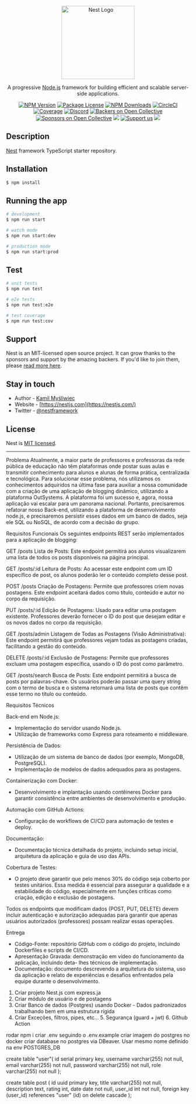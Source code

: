 <p align="center">
  <a href="http://nestjs.com/" target="blank"><img src="https://nestjs.com/img/logo-small.svg" width="200" alt="Nest Logo" /></a>
</p>

[circleci-image]: https://img.shields.io/circleci/build/github/nestjs/nest/master?token=abc123def456
[circleci-url]: https://circleci.com/gh/nestjs/nest

  <p align="center">A progressive <a href="http://nodejs.org" target="_blank">Node.js</a> framework for building efficient and scalable server-side applications.</p>
    <p align="center">
<a href="https://www.npmjs.com/~nestjscore" target="_blank"><img src="https://img.shields.io/npm/v/@nestjs/core.svg" alt="NPM Version" /></a>
<a href="https://www.npmjs.com/~nestjscore" target="_blank"><img src="https://img.shields.io/npm/l/@nestjs/core.svg" alt="Package License" /></a>
<a href="https://www.npmjs.com/~nestjscore" target="_blank"><img src="https://img.shields.io/npm/dm/@nestjs/common.svg" alt="NPM Downloads" /></a>
<a href="https://circleci.com/gh/nestjs/nest" target="_blank"><img src="https://img.shields.io/circleci/build/github/nestjs/nest/master" alt="CircleCI" /></a>
<a href="https://coveralls.io/github/nestjs/nest?branch=master" target="_blank"><img src="https://coveralls.io/repos/github/nestjs/nest/badge.svg?branch=master#9" alt="Coverage" /></a>
<a href="https://discord.gg/G7Qnnhy" target="_blank"><img src="https://img.shields.io/badge/discord-online-brightgreen.svg" alt="Discord"/></a>
<a href="https://opencollective.com/nest#backer" target="_blank"><img src="https://opencollective.com/nest/backers/badge.svg" alt="Backers on Open Collective" /></a>
<a href="https://opencollective.com/nest#sponsor" target="_blank"><img src="https://opencollective.com/nest/sponsors/badge.svg" alt="Sponsors on Open Collective" /></a>
  <a href="https://paypal.me/kamilmysliwiec" target="_blank"><img src="https://img.shields.io/badge/Donate-PayPal-ff3f59.svg"/></a>
    <a href="https://opencollective.com/nest#sponsor"  target="_blank"><img src="https://img.shields.io/badge/Support%20us-Open%20Collective-41B883.svg" alt="Support us"></a>
  <a href="https://twitter.com/nestframework" target="_blank"><img src="https://img.shields.io/twitter/follow/nestframework.svg?style=social&label=Follow"></a>
</p>
  <!--[![Backers on Open Collective](https://opencollective.com/nest/backers/badge.svg)](https://opencollective.com/nest#backer)
  [![Sponsors on Open Collective](https://opencollective.com/nest/sponsors/badge.svg)](https://opencollective.com/nest#sponsor)-->

## Description

[Nest](https://github.com/nestjs/nest) framework TypeScript starter repository.

## Installation

```bash
$ npm install
```

## Running the app

```bash
# development
$ npm run start

# watch mode
$ npm run start:dev

# production mode
$ npm run start:prod
```

## Test

```bash
# unit tests
$ npm run test

# e2e tests
$ npm run test:e2e

# test coverage
$ npm run test:cov
```

## Support

Nest is an MIT-licensed open source project. It can grow thanks to the sponsors and support by the amazing backers. If you'd like to join them, please [read more here](https://docs.nestjs.com/support).

## Stay in touch

- Author - [Kamil Myśliwiec](https://kamilmysliwiec.com)
- Website - [https://nestjs.com](https://nestjs.com/)
- Twitter - [@nestframework](https://twitter.com/nestframework)

## License

Nest is [MIT licensed](LICENSE).

---

Problema
Atualmente, a maior parte de professores e professoras da rede pública de educação não têm plataformas onde postar suas aulas e transmitir conhecimento para alunos e alunas de forma prática, centralizada e tecnológica.
Para solucionar esse problema, nós utilizamos os conhecimentos adquiridos na última fase para auxiliar a nossa comunidade com a criação de uma aplicação de blogging dinâmico, utilizando a plataforma OutSystems. A plataforma foi um sucesso e, agora, nossa aplicação vai escalar para um panorama nacional. Portanto, precisaremos refatorar nosso Back-end, utilizando a plataforma de desenvolvimento node.js, e precisaremos persistir esses dados em um banco de dados, seja ele SQL ou NoSQL, de acordo com a decisão do grupo.

Requisitos Funcionais
Os seguintes endpoints REST serão implementados para a aplicação de blogging:

GET /posts
Lista de Posts: Este endpoint permitirá aos alunos visualizarem uma lista de todos os posts disponíveis na página principal.

GET /posts/:id
Leitura de Posts: Ao acessar este endpoint com um ID específico de post, os alunos poderão ler o conteúdo completo desse post.

POST /posts
Criação de Postagens: Permite que professores criem novas postagens. Este endpoint aceitará dados como título, conteúdo e autor no corpo da requisição.

PUT /posts/:id
Edição de Postagens: Usado para editar uma postagem existente. Professores deverão fornecer o ID do post que desejam editar e os novos dados no corpo da requisição.

GET /posts/admin
Listagem de Todas as Postagens (Visão Administrativa): Este endpoint permitirá que professores vejam todas as postagens criadas, facilitando a gestão do conteúdo.

DELETE /posts/:id
Exclusão de Postagens: Permite que professores excluam uma postagem específica, usando o ID do post como parâmetro.

GET /posts/search
Busca de Posts: Este endpoint permitirá a busca de posts por palavras-chave. Os usuários poderão passar uma query string com o termo de busca e o sistema retornará uma lista de posts que contêm esse termo no título ou conteúdo.

Requisitos Técnicos

Back-end em Node.js:

<!-- Nest.js com express -->

- Implementação do servidor usando Node.js.
- Utilização de frameworks como Express para roteamento e middleware.

Persistência de Dados:

<!-- PostgreSQL -->

- Utilização de um sistema de banco de dados (por exemplo, MongoDB, PostgreSQL).
- Implementação de modelos de dados adequados para as postagens.

Containerização com Docker:

- Desenvolvimento e implantação usando contêineres Docker para garantir consistência entre ambientes de desenvolvimento e produção.

Automação com GitHub Actions:

- Configuração de workflows de CI/CD para automação de testes e deploy.

Documentação:

<!-- README.md -->

- Documentação técnica detalhada do projeto, incluindo setup inicial, arquitetura da aplicação e guia de uso das APIs.

Cobertura de Testes:

<!-- TDD -->

- O projeto deve garantir que pelo menos 30% do código seja coberto por testes unitários. Essa medida é essencial para assegurar a qualidade e a estabilidade do código, especialmente em funções críticas como criação, edição e exclusão de postagens.

<!-- JWT e BCrypt -->

Todos os endpoints que modificam dados (POST, PUT, DELETE) devem incluir autenticação e autorização adequadas para garantir que apenas usuários autorizados (professores) possam realizar essas operações.

Entrega

- Código-Fonte: repositório GitHub com o código do projeto, incluindo Dockerfiles e scripts de CI/CD.
- Apresentação Gravada: demonstração em vídeo do funcionamento da aplicação, incluindo deta- Ihes técnicos de implementação.
- Documentação: documento descrevendo a arquitetura do sistema, uso da aplicação e relato de experiências e desafios enfrentados pela equipe durante o desenvolvimento.

1. Criar projeto Nest.js com express.ja
2. Criar módulo de usuário e de postagens
3. Criar Banco de dados (Postgres) usando Docker - Dados padronizados trabalhando bem em uma estrutura rígida
4. Criar Exceções, filtros, pipes, etc... 5. Segurança (guard + jwt) 6. Github Action

rodar npm i
criar .env seguindo o .env.example
criar imagem do postgres no docker
criar database no postgres via DBeaver. Usar mesmo nome definido na env POSTGRES_DB

create table "user"(
id serial primary key,
username varchar(255) not null,
email varchar(255) not null,
password varchar(255) not null,
role varchar(255) not null
);

create table post (
id uuid primary key,
title varchar(255) not null,
description text,
rating int,
date date not null,
user_id int not null,
foreign key (user_id) references "user" (id) on delete cascade
);
